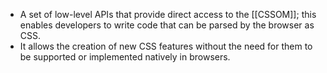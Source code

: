 - A set of low-level APIs that provide direct access to the [[CSSOM]]; this enables developers to write code that can be parsed by the browser as CSS.
- It allows the creation of new CSS features without the need for them to be supported or implemented natively in browsers.
